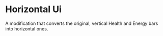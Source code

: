 # Horizontal Ui
A modification that converts the original, vertical Health and Energy bars into horizontal ones.
